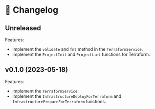 # 🔖 Changelog

## Unreleased

Features:

- Implement the `validate` and `fmt` method in the `TerraformService`.
- Implement the `ProjectInit` and `ProjectLint` functions for Terraform.

## v0.1.0 (2023-05-18)

Features:

- Implement the `TerraformService`.
- Implement the `InfrastructureDeployForTerraform` and `InfrastructurePrepareForTerraform` functions.
